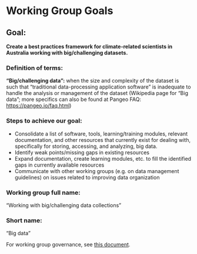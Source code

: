 # Working Group Goals

## Goal:
**Create a best practices framework for climate-related scientists in Australia working with big/challenging datasets.**

### Definition of terms: 
**“Big/challenging data”:** when the size and complexity of the dataset is such that “traditional data-processing application software” is inadequate to handle the analysis or management of the dataset (Wikipedia page for “Big data”; more specifics can also be found at Pangeo FAQ: https://pangeo.io/faq.html)

### Steps to achieve our goal:
- Consolidate a list of software, tools, learning/training modules, relevant documentation, and other resources that currently exist for dealing with, specifically for storing, accessing, and analyzing, big data.
- Identify weak points/missing gaps in existing resources
- Expand documentation, create learning modules, etc. to fill the identified gaps in currently available resources
- Communicate with other working groups (e.g. on data management guidelines) on issues related to improving data organization

### Working group full name: 
“Working with big/challenging data collections”

### Short name: 
“Big data”

For working group governance, see [this document](./governance.md).




